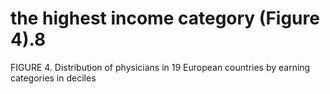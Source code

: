 # the highest income category (Figure 4).8

FIGURE 4. Distribution of physicians in 19 European countries by earning categories in deciles
